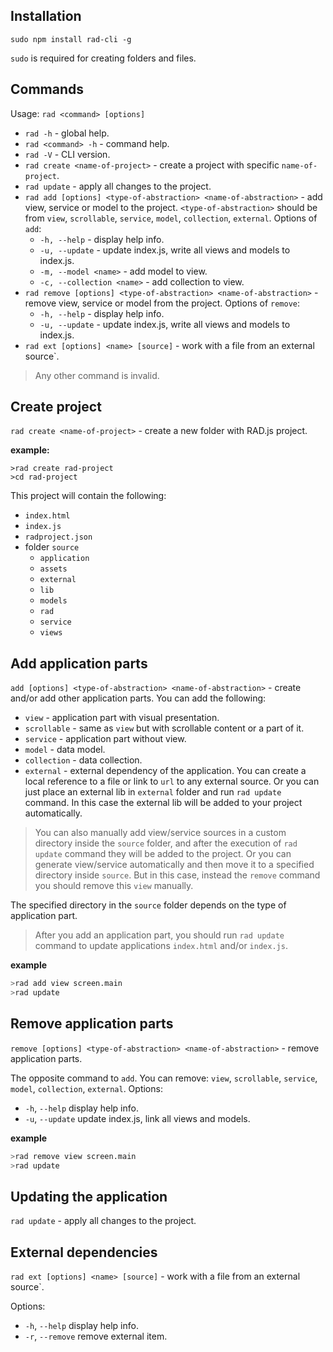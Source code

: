 Installation
---

`sudo npm install rad-cli -g`

`sudo` is required for creating folders and files.

Commands
---

Usage: `rad <command> [options]`

- `rad -h` - global help.
- `rad <command> -h` - command help.
- `rad -V` - CLI version.
- `rad create <name-of-project>` - create a project with specific `name-of-project`.
- `rad update` - apply all changes to the project.
- `rad add [options] <type-of-abstraction> <name-of-abstraction>` - add view, service or model to the project. `<type-of-abstraction>` should be from `view`, `scrollable`, `service`, `model`, `collection`, `external`. Options of `add`:
	- `-h, --help` - display help info.
	- `-u, --update` - update index.js, write all views and models to index.js.
	- `-m, --model <name>` - add model to view.
	- `-c, --collection <name>` - add collection to view.
- `rad remove [options] <type-of-abstraction> <name-of-abstraction>` - remove view, service or model from the project. Options of `remove`:
	- `-h, --help` - display help info.
	- `-u, --update` - update index.js, write all views and models to index.js.
- `rad ext [options] <name> [source]` - work with a file from an external source`.

> Any other command is invalid.

Create project
---
`rad create <name-of-project>` - create a new folder with RAD.js project.

**example:**
```bush
>rad create rad-project
>cd rad-project
```

This project will contain the following:
- `index.html`
- `index.js`
- `radproject.json`
- folder `source`
	- `application`
	- `assets`
	- `external`
	- `lib`
	- `models`
	- `rad`
	- `service`
	- `views` 

Add application parts
---
`add [options] <type-of-abstraction> <name-of-abstraction>` - create and/or add other application parts.
You can add the following:
- `view` - application part with visual presentation.
- `scrollable` - same as `view` but with scrollable content or a part of it.
- `service` - application part without view.
- `model` - data model.
- `collection` - data collection.
- `external` - external dependency of the application. You can create a local reference to a file or link to `url` to any external source. Or you can just place an external lib in `external` folder and run `rad update` command. In this case the external lib will be added to your project automatically.

>You can also manually add view/service sources in a custom directory inside the `source` folder, and after the execution of `rad update` command they will be added to the project. Or you can generate view/service automatically and then move it to a specified directory inside `source`. But in this case, instead the `remove` command you should remove this `view` manually.

The specified directory in the `source` folder depends on the type of application part.

>After you add an application part, you should run `rad update` command to update applications `index.html` and/or `index.js`.

**example**
```bash
>rad add view screen.main
>rad update
```

Remove application parts
---
`remove [options] <type-of-abstraction> <name-of-abstraction>` - remove application parts.

The opposite command to `add`. You can remove: `view`, `scrollable`, `service`, `model`, `collection`, `external`. Options:
 - `-h`, `--help`  display help info.
 - `-u`, `--update`  update index.js, link all views and models.

**example**
```bash
>rad remove view screen.main
>rad update
```

Updating the application
---
`rad update` - apply all changes to the project.


External dependencies
---
`rad ext [options] <name> [source]` - work with a file from an external source`.

Options:
- `-h`, `--help` display help info.
- `-r`, `--remove`  remove external item.
 